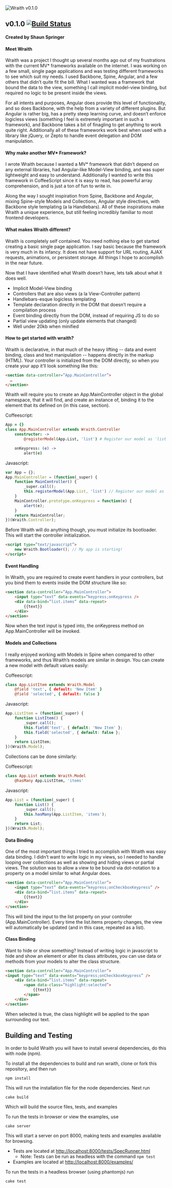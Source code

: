 ![Wraith v0.1.0](http://github.com/shaunspringer/wraith/raw/master/assets/wraith.gif "Wraith v0.1b")


## v0.1.0 [![Build Status](https://travis-ci.org/ShaunSpringer/Wraith.png?branch=master)](https://travis-ci.org/ShaunSpringer/Wraith)
#### Created by Shaun Springer

#### Meet Wraith
Wraith was a project I thought up several months ago out of my frustrations with the current MV* frameworks available on the internet. I was working on a few small, single page applications and was testing different frameworks to see which suit my needs. I used Backbone, Spine, Angular, and a few others that didn’t quite fit the bill. What I wanted was a framework that bound the data to the view, something I call implicit model-view binding, but required no logic to be present inside the views.

For all intents and purposes, Angular does provide this level of functionality, and so does Backbone, with the help from a variety of different plugins. But Angular is rather big, has a pretty steep learning curve, and doesn’t enforce logicless views (something I feel is extremely important in such a framework), and Backbone takes a bit of finagling to get anything to work quite right. Additionally all of these frameworks work best when used with a library like jQuery, or Zepto to handle event delegation and DOM manipulation.

#### Why make another MV* Framework?
I wrote Wraith because I wanted a MV* framework that didn’t depend on any external libraries, had Angular-like Model-View binding, and was super lightweight and easy to understand. Additionally I wanted to write this framework in CoffeeScript since it is easy to read, has powerful array comprehension, and is just a ton of fun to write in.

Along the way I sought inspiration from Spine, Backbone and Angular, mixing Spine-style Models and Collections, Angular style directives, with Backbone style templating (a la Handlebars). All of these inspirations make Wraith a unique experience, but still feeling incredibly familiar to most frontend developers.

#### What makes Wraith different?
Wraith is completely self contained. You need nothing else to get started creating a basic single page application. I say basic because the framework is very much in its infancy. It does not have support for URL routing, AJAX requests, animations, or persistent storage.  All things I hope to accomplish in the near future.

Now that I have identified what Wraith doesn’t have, lets talk about what it does well.

* Implicit Model-View binding
* Controllers that are also views (a la View-Controller pattern)
* Handlebars-esque logicless templating
* Template declaration directly in the DOM that doesn’t require a compilation process
* Event binding directly from the DOM, instead of requiring JS to do so
* Partial view updating (only update elements that changed)
* Well under 20kb when minified

#### How to get started with wraith?
Wraith is declarative, in that much of the heavy lifting -- data and event binding, class and text manipulation -- happens directly in the markup (HTML). Your controller is initialized from the DOM directly, so when you create your app it’ll look something like this:

```html
<section data-controller=”App.MainController”>
  …
</section>
```

Wraith will require you to create an App.MainController object in the global namespace, that it will find, and create an instance of, binding it to the element that its defined on (in this case, section).

Coffeescript:
```coffeescript
App = {}
class App.MainController extends Wraith.Controller
	constructor: ->
		@registerModel(App.List, 'list') # Register our model as 'list'

	onKeypress: (e) ->
		alert(e)
```

Javascript:
```javascript
var App = {};
App.MainController = (function(_super) {
	function MainController() {
		_super.call();
		this.registerModel(App.List, 'list') // Register our model as 'list'
	}
	MainController.prototype.onKeypress = function(e) {
		alert(e);
	}
	return MainController;
})(Wraith.Controller);
```

Before Wraith will do anything though, you must initialize its bootloader. This will start the controller initialization.

```html
<script type=”text/javascript”>
	new Wraith.Bootloader(); // My app is starting!
</script>
```

#### Event Handling
In Wraith, you are required to create event handlers in your controllers, but you bind them to events inside the DOM structure like so:

```html
<section data-controller=”App.MainController”>
	<input type=”text” data-events=”keypress;onKeypress />
	<div data-bind=”list.items” data-repeat>
		{{text}}
	</div>
</section>
```

Now when the text input is typed into, the onKeypress method on App.MainController will be invoked.

#### Models and Collections
I really enjoyed working with Models in Spine when compared to other frameworks, and thus Wraith’s models are similar in design. You can create a new model with default values easily:

Coffeescript:
```coffeescript
class App.ListItem extends Wraith.Model
	@field 'text', { default: 'New Item' }
	@field 'selected', { default: false }
```

Javascript:
```javascript
App.ListItem = (function(_super) {
	function ListItem() {
		_super.call();
		this.field('text', { default: 'New Item' };
		this.field('selected', { default: false };
	}
	return ListItem;
})(Wraith.Model);
```

Collections can be done similarly:

Coffeescript:
```coffeescript
class App.List extends Wraith.Model
	@hasMany App.ListItem, 'items'
```

Javascript:
```javascript
App.List = (function(_super) {
	function List() {
		_super.call();
		this.hasMany(App.ListItem, 'items');
	}
	return List;
})(Wraith.Model);
```

#### Data Binding
One of the most important things I tried to accomplish with Wraith was easy data binding. I didn’t want to write logic in my views, so I needed to handle looping over collections as well as showing and hiding views or partial views. The solution was to allow a view to be bound via dot-notation to a property on a model similar to what Angular does.

```html
<section data-controller=”App.MainController”>
	<input type=”text” data-events=”keypress;onCheckboxKeypress” />
	<div data-bind=”list.items” data-repeat>
		{{text}}
	</div>
</section>
```

This will bind the input to the list property on your controller (App.MainController). Every time the list.items property changes, the view will automatically be updated (and in this case, repeated as a list).

#### Class Binding
Want to hide or show something? Instead of writing logic in javascript to hide and show an element or alter its class attributes, you can use data or methods from your models to alter the class structure.

```html
<section data-controller=”App.MainController”>
<input type=”text” data-events=”keypress;onCheckboxKeypress” />
	<div data-bind=”list.items” data-repeat>
		<span data-class=”highlight:selected”>
			{{text}}
		</span>
	</div>
</section>
```

When selected is true, the class highlight will be applied to the span surrounding our text.

## Building and Testing
In order to build Wraith you will have to install several dependencies, do this with node (npm).

To install all the dependencies to build and run wraith, clone or fork this repository, and then run

```
npm install
```

This will run the installation file for the node dependencies. Next run

```
cake build
```

Which will build the source files, tests, and examples

To run the tests in browser or view the examples, use

```
cake server
```

This will start a server on port 8000, making tests and examples available for browsing.
* Tests are located at [http://localhost:8000/tests/SpecRunner.html](http://localhost:8000/tests/SpecRunner.html)
 	* Note: Tests can be run as headless with the command ```npm test```
* Examples are located at [http://localhost:8000/examples/](http://localhost:8000/examples/)

To run the tests in a headless browser (using phantomjs) run

```
cake test
```
